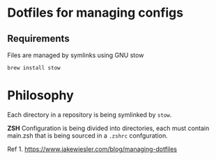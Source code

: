 # Dotfiles for managing configs

## Requirements

Files are managed by symlinks using GNU stow

```shell
brew install stow
```

# Philosophy

Each directory in a repository is being symlinked by `stow`.

**ZSH**
Configuration is being divided into directories, each must contain main.zsh that is being sourced in a `.zshrc` confguration.

Ref 1. https://www.jakewiesler.com/blog/managing-dotfiles
